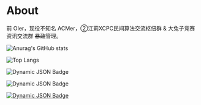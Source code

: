 # About

前 OIer，现役不知名 ACMer，②江莉XCPC民间算法交流枢纽群 & 大兔子竞赛资讯交流群 ~~暴政~~管理。

![Anurag's GitHub stats](https://github-readme-stats.vercel.app/api?username=Farewe1ll&show_icons=true&theme=tokyonight&hide=contribs,prs&layout=compact)

![Top Langs](https://github-readme-stats.vercel.app/api/top-langs/?username=Farewe1ll&theme=tokyonight&layout=compact)

![Dynamic JSON Badge](https://img.shields.io/badge/dynamic/json?url=https%3A%2F%2Fapi.bilibili.com%2Fx%2Frelation%2Fstat%3Fvmid%3D681235442&query=%24.data.follower&suffix=%20followers&style=for-the-badge&label=Bilibili&labelColor=FE7398&color=282c34)

![Dynamic JSON Badge](https://img.shields.io/badge/dynamic/json?url=https%3A%2F%2Fapi.swo.moe%2Fstats%2Fsteamgames%2F76561199517635236&query=count&suffix=%20games&style=for-the-badge&label=Steam&labelColor=134375&color=0b1a37)

[![Dynamic JSON Badge](https://img.shields.io/badge/dynamic/json?url=https%3A%2F%2Fapi.spencerwoo.com%2Fsubstats%2F%3Fsource%3Dgithub%26queryKey%3DFarewe1ll&query=%24.data.totalSubs&suffix=%20followers&style=for-the-badge&label=Github&labelColor=282c34&color=181717)]()